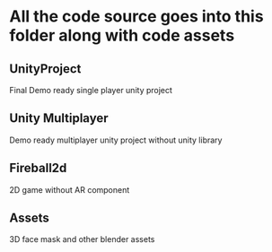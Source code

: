 # All the code source goes into this folder along with code assets

## UnityProject
Final Demo ready single player unity project

## Unity Multiplayer
Demo ready multiplayer unity project without unity library

## Fireball2d
2D game without AR component

## Assets
3D face mask and other blender assets

